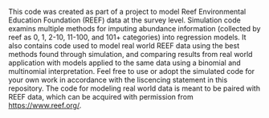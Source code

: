 This code was created as part of a project to model Reef Environmental Education Foundation (REEF) data at the survey level. Simulation code examins multiple methods for imputing abundance information (collected by reef as 0, 1, 2-10, 11-100, and 101+ categories) into regression models. It also contains code used to model real world REEF data using the best methods found through simulation, and comparing results from real world application with models applied to the same data using a binomial and multinomial interpretation. Feel free to use or adopt the simulated code for your own work in accordance with the liscencing statement in this repository. The code for modeling real world data is meant to be paired with REEF data, which can be acquired with permission from https://www.reef.org/. 
